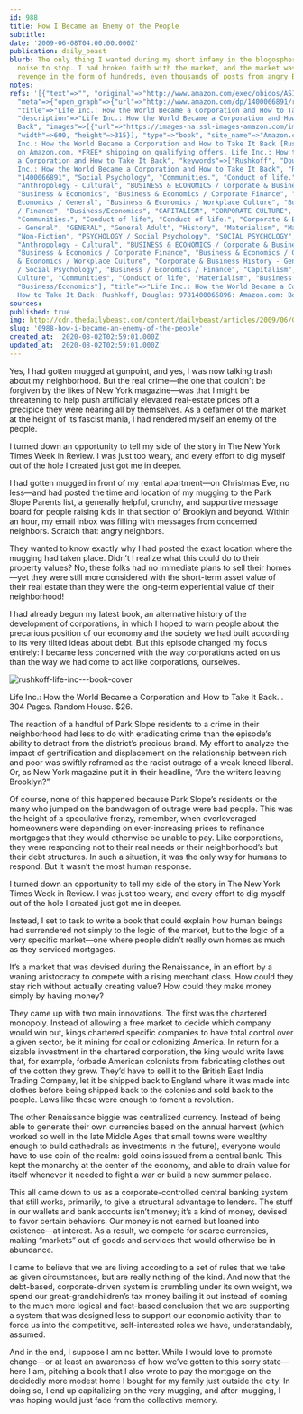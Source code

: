 ```yaml
---
id: 988
title: How I Became an Enemy of the People
subtitle: 
date: '2009-06-08T04:00:00.000Z'
publication: daily_beast
blurb: The only thing I wanted during my short infamy in the blogosphere was for the
  noise to stop. I had broken faith with the market, and the market was seeking its
  revenge in the form of hundreds, even thousands of posts from angry Brooklynites.
notes: 
refs: '[{"text"=>"", "original"=>"http://www.amazon.com/exec/obidos/ASIN/1400066891/thedaibea-20/ref=as_at?tag=thedailybeast-autotag-20&linkCode=as2&",
  "meta"=>{"open_graph"=>{"url"=>"http://www.amazon.com/dp/1400066891/ref=tsm_1_fb_lk",
  "title"=>"Life Inc.: How the World Became a Corporation and How to Take It Back",
  "description"=>"Life Inc.: How the World Became a Corporation and How to Take It
  Back", "images"=>[{"url"=>"https://images-na.ssl-images-amazon.com/images/I/41hLFASs4VL._SR600%2c315_PIWhiteStrip%2cBottomLeft%2c0%2c35_PIStarRatingFOUR%2cBottomLeft%2c360%2c-6_SR600%2c315_ZA(76%20Reviews)%2c445%2c291%2c400%2c400%2carial%2c12%2c4%2c0%2c0%2c5_SCLZZZZZZZ_.jpg",
  "width"=>600, "height"=>315}], "type"=>"book", "site_name"=>"Amazon.com"}, "description"=>"Life
  Inc.: How the World Became a Corporation and How to Take It Back [Rushkoff, Douglas]
  on Amazon.com. *FREE* shipping on qualifying offers. Life Inc.: How the World Became
  a Corporation and How to Take It Back", "keywords"=>["Rushkoff", "Douglas", "Life
  Inc.: How the World Became a Corporation and How to Take It Back", "Random House",
  "1400066891", "Social Psychology", "Communities.", "Conduct of life.", "Materialism.",
  "Anthropology - Cultural", "BUSINESS & ECONOMICS / Corporate & Business History",
  "Business & Economics", "Business & Economics / Corporate Finance", "Business &
  Economics / General", "Business & Economics / Workplace Culture", "Business / Economics
  / Finance", "Business/Economics", "CAPITALISM", "CORPORATE CULTURE", "Communities",
  "Communities.", "Conduct of life", "Conduct of life.", "Corporate & Business History
  - General", "GENERAL", "General Adult", "History", "Materialism", "Materialism.",
  "Non-Fiction", "PSYCHOLOGY / Social Psychology", "SOCIAL PSYCHOLOGY", "United States",
  "Anthropology - Cultural", "BUSINESS & ECONOMICS / Corporate & Business History",
  "Business & Economics / Corporate Finance", "Business & Economics / General", "Business
  & Economics / Workplace Culture", "Corporate & Business History - General", "PSYCHOLOGY
  / Social Psychology", "Business / Economics / Finance", "Capitalism", "Corporate
  Culture", "Communities", "Conduct of life", "Materialism", "Business & Economics",
  "Business/Economics"], "title"=>"Life Inc.: How the World Became a Corporation and
  How to Take It Back: Rushkoff, Douglas: 9781400066896: Amazon.com: Books", "favicon"=>"http://www.amazon.com/favicon.ico"}}]'
sources: 
published: true
img: http://cdn.thedailybeast.com/content/dailybeast/articles/2009/06/08/how-i-became-an-enemy-of-the-people/_jcr_content/body/image_1.img.503.jpg/1337256000000.cached.jpg
slug: '0988-how-i-became-an-enemy-of-the-people'
created_at: '2020-08-02T02:59:01.000Z'
updated_at: '2020-08-02T02:59:01.000Z'
---
```

Yes, I had gotten mugged at gunpoint, and yes, I was now talking trash about my neighborhood. But the real crime—the one that couldn't be forgiven by the likes of New York magazine—was that I might be threatening to help push artificially elevated real-estate prices off a precipice they were nearing all by themselves. As a defamer of the market at the height of its fascist mania, I had rendered myself an enemy of the people.

I turned down an opportunity to tell my side of the story in The New York Times Week in Review. I was just too weary, and every effort to dig myself out of the hole I created just got me in deeper.

I had gotten mugged in front of my rental apartment—on Christmas Eve, no less—and had posted the time and location of my mugging to the Park Slope Parents list, a generally helpful, crunchy, and supportive message board for people raising kids in that section of Brooklyn and beyond. Within an hour, my email inbox was filling with messages from concerned neighbors. Scratch that: angry neighbors.

They wanted to know exactly why I had posted the exact location where the mugging had taken place. Didn’t I realize what this could do to their property values? No, these folks had no immediate plans to sell their homes—yet they were still more considered with the short-term asset value of their real estate than they were the long-term experiential value of their neighborhood!

I had already begun my latest book, an alternative history of the development of corporations, in which I hoped to warn people about the precarious position of our economy and the society we had built according to its very tilted ideas about debt. But this episode changed my focus entirely: I became less concerned with the way corporations acted on us than the way we had come to act like corporations, ourselves.

![rushkoff-life-inc---book-cover](http://cdn.thedailybeast.com/content/dailybeast/articles/2009/06/08/how-i-became-an-enemy-of-the-people/_jcr_content/body/image_1.img.503.jpg/1337256000000.cached.jpg "rushkoff-life-inc---book-cover")

Life Inc.: How the World Became a Corporation and How to Take It Back. . 304 Pages. Random House. $26.

 [](http://www.amazon.com/exec/obidos/ASIN/1400066891/thedaibea-20/ref=as_at?tag=thedailybeast-autotag-20&linkCode=as2&) The reaction of a handful of Park Slope residents to a crime in their neighborhood had less to do with eradicating crime than the episode’s ability to detract from the district’s precious brand. My effort to analyze the impact of gentrification and displacement on the relationship between rich and poor was swiftly reframed as the racist outrage of a weak-kneed liberal. Or, as New York magazine put it in their headline, “Are the writers leaving Brooklyn?”

Of course, none of this happened because Park Slope’s residents or the many who jumped on the bandwagon of outrage were bad people. This was the height of a speculative frenzy, remember, when overleveraged homeowners were depending on ever-increasing prices to refinance mortgages that they would otherwise be unable to pay. Like corporations, they were responding not to their real needs or their neighborhood’s but their debt structures. In such a situation, it was the only way for humans to respond. But it wasn’t the most human response.

I turned down an opportunity to tell my side of the story in The New York Times Week in Review. I was just too weary, and every effort to dig myself out of the hole I created just got me in deeper.

Instead, I set to task to write a book that could explain how human beings had surrendered not simply to the logic of the market, but to the logic of a very specific market—one where people didn’t really own homes as much as they serviced mortgages.

It’s a market that was devised during the Renaissance, in an effort by a waning aristocracy to compete with a rising merchant class. How could they stay rich without actually creating value? How could they make money simply by having money?

They came up with two main innovations. The first was the chartered monopoly. Instead of allowing a free market to decide which company would win out, kings chartered specific companies to have total control over a given sector, be it mining for coal or colonizing America. In return for a sizable investment in the chartered corporation, the king would write laws that, for example, forbade American colonists from fabricating clothes out of the cotton they grew. They’d have to sell it to the British East India Trading Company, let it be shipped back to England where it was made into clothes before being shipped back to the colonies and sold back to the people. Laws like these were enough to foment a revolution.

The other Renaissance biggie was centralized currency. Instead of being able to generate their own currencies based on the annual harvest (which worked so well in the late Middle Ages that small towns were wealthy enough to build cathedrals as investments in the future), everyone would have to use coin of the realm: gold coins issued from a central bank. This kept the monarchy at the center of the economy, and able to drain value for itself whenever it needed to fight a war or build a new summer palace.

This all came down to us as a corporate-controlled central banking system that still works, primarily, to give a structural advantage to lenders. The stuff in our wallets and bank accounts isn’t money; it’s a kind of money, devised to favor certain behaviors. Our money is not earned but loaned into existence—at interest. As a result, we compete for scarce currencies, making “markets” out of goods and services that would otherwise be in abundance.

I came to believe that we are living according to a set of rules that we take as given circumstances, but are really nothing of the kind. And now that the debt-based, corporate-driven system is crumbling under its own weight, we spend our great-grandchildren’s tax money bailing it out instead of coming to the much more logical and fact-based conclusion that we are supporting a system that was designed less to support our economic activity than to force us into the competitive, self-interested roles we have, understandably, assumed.

And in the end, I suppose I am no better. While I would love to promote change—or at least an awareness of how we’ve gotten to this sorry state—here I am, pitching a book that I also wrote to pay the mortgage on the decidedly more modest home I bought for my family just outside the city. In doing so, I end up capitalizing on the very mugging, and after-mugging, I was hoping would just fade from the collective memory.
